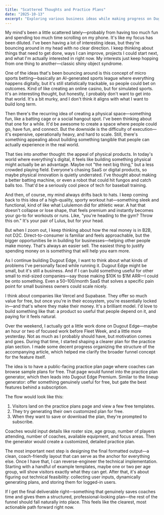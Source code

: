 ```yaml
---
title: "Scattered Thoughts and Practice Plans"
date: "2025-10-13"
excerpt: "Exploring various business ideas while making progress on Dugout Edge's practice plan generator feature."
---
```


My mind's been a little scattered lately—probably from having too much fun and spending too much time scrolling on my phone. It's like my focus has been diluted. I've been having a lot of interesting ideas, but they're bouncing around in my head with no clear direction. I keep thinking about things that need to get done, ways I can improve, projects I could start next, and what I'm actually interested in right now. My interests just keep hopping from one thing to another—classic shiny object syndrome.

One of the ideas that's been bouncing around is this concept of micro sports betting—basically an AI-generated sports league where everything happens digitally, but it's still statistically trackable, so people could bet on outcomes. Kind of like creating an online casino, but for simulated sports. It's an interesting thought, but honestly, I probably don't want to get into that world. It's a bit murky, and I don't think it aligns with what I want to build long term.

Then there's the recurring idea of creating a physical space—something fun, like a batting cage or a social hangout spot. I've been thinking about that one for a while. It'd be awesome to create a space where people could go, have fun, and connect. But the downside is the difficulty of execution—it's expensive, operationally heavy, and hard to scale. Still, there's something appealing about building something tangible that people can actually experience in the real world.

That ties into another thought: the appeal of physical products. In today's world where everything's digital, it feels like building something physical might actually be an advantage. Maybe not "the next big thing," but a less crowded playing field. Everyone's chasing SaaS or digital products, so maybe physical innovation is quietly underrated. I've thought about making a better batting machine, or even a robot that could hit fungos and catch balls too. That'd be a seriously cool piece of tech for baseball training.

And then, of course, my mind always drifts back to hats. I keep coming back to this idea of a high-quality, sporty workout hat—something sleek and functional, kind of like what Lululemon did for athletic wear. A hat that doesn't collapse or lose shape, that feels premium and instantly becomes your go-to for workouts or runs. Like, "you're heading to the gym? Throw this on." It's your pair of Lulus, but for your head.

But when I zoom out, I keep thinking about how the real money is in B2B, not D2C. Direct-to-consumer is familiar and feels approachable, but the bigger opportunities lie in building for businesses—helping other people make money. That's always an easier sell. The easiest thing to justify spending money on is something that will help you earn more.

As I continue building Dugout Edge, I want to think about what kinds of problems I've personally faced while running it. Dugout Edge might be small, but it's still a business. And if I can build something useful for other small to mid-sized companies—say those making $10K to $1M ARR—I could be onto something. Even a $50–$100/month SaaS that solves a specific pain point for small business owners could scale nicely.

I think about companies like Vercel and Supabase. They offer so much value for free, but once you're in their ecosystem, you're essentially locked in—and that's where they make their money. It's a brilliant model. I'd love to build something like that: a product so useful that people depend on it, and paying for it feels natural.

Over the weekend, I actually got a little work done on Dugout Edge—maybe an hour or two of focused work before Fleet Week, and a little more yesterday. Not as much as I probably should have, but motivation comes and goes. During that time, I started shaping a clearer plan for the practice plan section. I made some decent progress organizing the structure of the accompanying article, which helped me clarify the broader funnel concept for the feature itself.

The idea is to have a public-facing practice plan page where coaches can browse sample plans for free. That page would funnel into the practice plan generator, which then leads into Dugout Edge Premium. Similar to the lineup generator: offer something genuinely useful for free, but gate the best features behind a subscription.

The flow would look like this:
1. Visitors land on the practice plans page and view a few free templates.
2. They try generating their own customized plan for free.
3. When they want to save or download the plan, they're prompted to subscribe.

Coaches would input details like roster size, age group, number of players attending, number of coaches, available equipment, and focus areas. Then the generator would create a customized, detailed practice plan.

The most important next step is designing the final formatted output—a clean, coach-friendly layout that can serve as the anchor for everything else. Once I have that, I can reverse-engineer the technical implementation. Starting with a handful of example templates, maybe one or two per age group, will show visitors exactly what they can get. After that, it's about figuring out technical feasibility: collecting user inputs, dynamically generating plans, and storing them for logged-in users.

If I get the final deliverable right—something that genuinely saves coaches time and gives them a structured, professional-looking plan—the rest of the funnel should fall naturally into place. This feels like the clearest, most actionable path forward right now.
